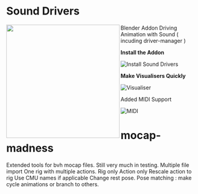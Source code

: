 # Sound Drivers
<img src="https://github.com/batFINGER/sound-bake-drivers/wiki/images/anim.gif" align="left" height="300" >
Blender Addon
Driving Animation with Sound ( incuding driver-manager )

**Install the Addon**

![Install Sound Drivers](https://github.com/batFINGER/sound-bake-drivers/wiki/images/install_addon.png)

**Make Visualisers Quickly**

![Visualiser](https://github.com/batFINGER/sound-bake-drivers/wiki/images/visquick.png)

Added MIDI Support

![MIDI](https://github.com/batFINGER/sound-bake-drivers/wiki/images/midi2.png)
# mocap-madness
Extended tools for bvh mocap files.
Still very much in testing.
Multiple file import
One rig with multiple actions.
Rig only
Action only
Rescale action to rig
Use CMU names if applicable
Change rest pose.
Pose matching : make cycle animations or branch to others.

